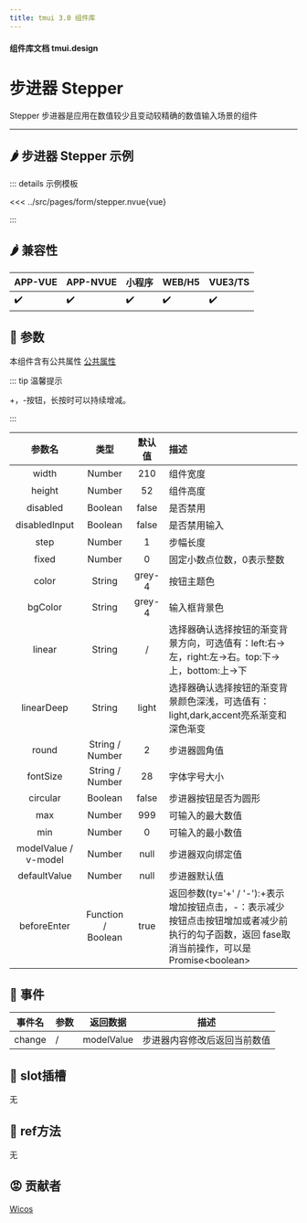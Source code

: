 ```yaml
---
title: tmui 3.0 组件库
---
```


<script setup>
import webview from '../components/mobileWebview.vue'
</script>

#### 组件库文档 tmui.design

# 步进器 Stepper
Stepper 步进器是应用在数值较少且变动较精确的数值输入场景的组件

---

## :hot_pepper: 步进器 Stepper 示例

<webview url="https://tmui.design/h5/#/pages/form/stepper"></webview>

::: details 示例模板

<<< ../src/pages/form/stepper.nvue{vue}

:::

## :hot_pepper: 兼容性

| APP-VUE | APP-NVUE | 小程序 | WEB/H5 | VUE3/TS |
| --- | --- | --- | --- | --- |
| :heavy_check_mark: | :heavy_check_mark: | :heavy_check_mark: | :heavy_check_mark: | :heavy_check_mark: |

## :seedling: 参数

本组件含有公共属性 [公共属性](/spec/组件公共样式.html)

::: tip 温馨提示

+，-按钮，长按时可以持续增减。

:::

| 参数名 | 类型 | 默认值 | 描述 |
| :--: | :--: | :--: | :-- |
| width | Number | 210 | 组件宽度 |
| height | Number | 52 | 组件高度 |
| disabled | Boolean | false | 是否禁用 |
| disabledInput | Boolean | false | 是否禁用输入 |
| step | Number | 1 | 步幅长度 | 
| fixed | Number | 0 | 固定小数点位数，0表示整数 |
| color | String | grey-4 | 按钮主题色 |
| bgColor | String | grey-4 | 输入框背景色 |
| linear | String | / | 选择器确认选择按钮的渐变背景方向，可选值有：left:右->左，right:左->右。top:下->上，bottom:上->下 | 
| linearDeep | String | light | 选择器确认选择按钮的渐变背景颜色深浅，可选值有：light,dark,accent亮系渐变和深色渐变 |
| round | String / Number | 2 | 步进器圆角值 |
| fontSize | String / Number | 28 | 字体字号大小 |
| circular | Boolean | false | 步进器按钮是否为圆形 |
| max | Number | 999 | 可输入的最大数值 |
| min | Number | 0 | 可输入的最小数值 |
| modelValue / v-model | Number | null | 步进器双向绑定值 |
| defaultValue | Number | null | 步进器默认值 |
| beforeEnter | Function / Boolean | true | 返回参数(ty='+' / '-'):+表示增加按钮点击，-：表示减少按钮点击按钮增加或者减少前执行的勾子函数，返回 fase取消当前操作，可以是Promise\<boolean\> |

## :rose: 事件

| 事件名 | 参数 | 返回数据 | 描述 |
| --- | --- | --- | --- |
| change | / | modelValue | 步进器内容修改后返回当前数值 |

## :corn: slot插槽

无

## :green_salad: ref方法

无

## :rage: 贡献者
[Wicos](http://wicos.me)